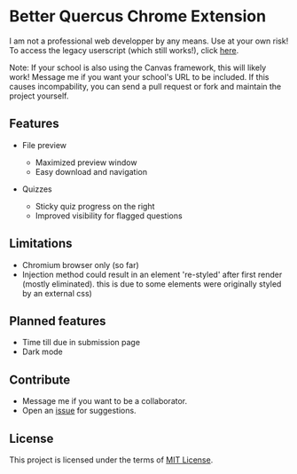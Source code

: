 # Better Quercus Chrome Extension

I am not a professional web developper by any means. Use at your own risk! To access the legacy userscript (which still works!), click [here](https://github.com/alanjyu/BetterQuercus/tree/userscript).

Note: If your school is also using the Canvas framework, this will likely work! Message me if you want your school's URL to be included. If this causes incompability, you can send a pull request or fork and maintain the project yourself.

## Features

- File preview
  - Maximized preview window
  - Easy download and navigation

- Quizzes
  - Sticky quiz progress on the right
  - Improved visibility for flagged questions

## Limitations

- Chromium browser only (so far)
- Injection method could result in an element 're-styled' after first render (mostly eliminated). this is due to some elements were originally styled by an external css)


## Planned features

- Time till due in submission page
- Dark mode


## Contribute

- Message me if you want to be a collaborator.
- Open an [issue](https://github.com/alanjyu/better-quercus.js/issues) for suggestions.

## License

This project is licensed under the terms of [MIT License](https://opensource.org/licenses/MIT). 
